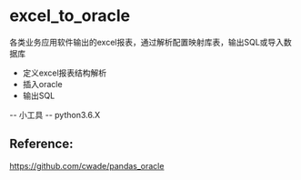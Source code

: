 # excel_to_oracle
各类业务应用软件输出的excel报表，通过解析配置映射库表，输出SQL或导入数据库
- 定义excel报表结构解析
- 插入oracle
- 输出SQL

-- 小工具
-- python3.6.X

## Reference:
https://github.com/cwade/pandas_oracle
